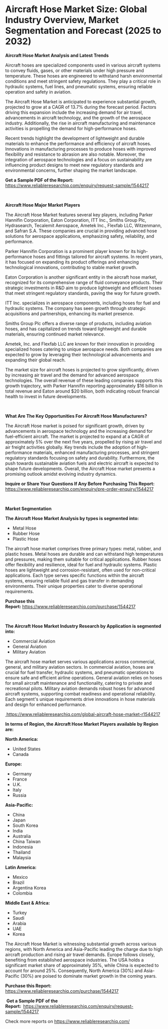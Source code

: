 <p><h1>Aircraft Hose Market Size: Global Industry Overview, Market Segmentation and Forecast (2025 to 2032)</h1></p><p><strong>Aircraft Hose Market Analysis and Latest Trends</strong></p>
<p><p>Aircraft hoses are specialized components used in various aircraft systems to convey fluids, gases, or other materials under high pressure and temperature. These hoses are engineered to withstand harsh environmental conditions and meet stringent safety regulations. They play a critical role in hydraulic systems, fuel lines, and pneumatic systems, ensuring reliable operation and safety in aviation.</p><p>The Aircraft Hose Market is anticipated to experience substantial growth, projected to grow at a CAGR of 13.7% during the forecast period. Factors driving this expansion include the increasing demand for air travel, advancements in aircraft technology, and the growth of the aerospace industry. Additionally, the rise in aircraft manufacturing and maintenance activities is propelling the demand for high-performance hoses.</p><p>Recent trends highlight the development of lightweight and durable materials to enhance the performance and efficiency of aircraft hoses. Innovations in manufacturing processes to produce hoses with improved flexibility and resistance to abrasion are also notable. Moreover, the integration of aerospace technologies and a focus on sustainability are influencing product designs to meet new regulatory standards and environmental concerns, further shaping the market landscape.</p></p>
<p><strong>Get a Sample PDF of the Report:&nbsp;</strong> <a href="https://www.reliableresearchiq.com/enquiry/request-sample/1544217?utm_campaign=2171&utm_medium=2&utm_source=Github&utm_content=ia&utm_term=06022025&utm_id=aircraft-hose">https://www.reliableresearchiq.com/enquiry/request-sample/1544217</a></p>
<p>&nbsp;</p>
<p><strong>Aircraft Hose Major Market Players</strong></p>
<p><p>The Aircraft Hose Market features several key players, including Parker Hannifin Corporation, Eaton Corporation, ITT Inc., Smiths Group Plc, Hydrasearch, Tecalemit Aerospace, Ametek Inc., Flexfab LLC, Witzenmann, and Safran S.A. These companies are crucial in providing advanced hose solutions for aerospace applications, emphasizing safety, reliability, and performance.</p><p>Parker Hannifin Corporation is a prominent player known for its high-performance hoses and fittings tailored for aircraft systems. In recent years, it has focused on expanding its product offerings and enhancing technological innovations, contributing to stable market growth.</p><p>Eaton Corporation is another significant entity in the aircraft hose market, recognized for its comprehensive range of fluid conveyance products. Their strategic investments in R&D aim to produce lightweight and efficient hoses that meet stringent regulatory standards, paving the way for future growth.</p><p>ITT Inc. specializes in aerospace components, including hoses for fuel and hydraulic systems. The company has seen growth through strategic acquisitions and partnerships, enhancing its market presence.</p><p>Smiths Group Plc offers a diverse range of products, including aviation hoses, and has capitalized on trends toward lightweight and durable materials, ensuring continued market relevance.</p><p>Ametek, Inc. and Flexfab LLC are known for their innovation in providing specialized hoses catering to unique aerospace needs. Both companies are expected to grow by leveraging their technological advancements and expanding their global reach.</p><p>The market size for aircraft hoses is projected to grow significantly, driven by increasing air travel and the demand for advanced aerospace technologies. The overall revenue of these leading companies supports this growth trajectory, with Parker Hannifin reporting approximately $16 billion in total revenue and Eaton around $20 billion, both indicating robust financial health to invest in future developments.</p></p>
<p>&nbsp;</p>
<p><strong>What Are The Key Opportunities For Aircraft Hose Manufacturers?</strong></p>
<p><p>The Aircraft Hose market is poised for significant growth, driven by advancements in aerospace technology and the increasing demand for fuel-efficient aircraft. The market is projected to expand at a CAGR of approximately 5% over the next five years, propelled by rising air travel and air freight activities globally. Key trends include the adoption of high-performance materials, enhanced manufacturing processes, and stringent regulatory standards focusing on safety and durability. Furthermore, the push towards sustainable aviation fuels and electric aircraft is expected to shape future developments. Overall, the Aircraft Hose market presents a promising outlook amidst evolving industry dynamics.</p></p>
<p><strong>Inquire or Share Your Questions If Any Before Purchasing This Report:</strong> <a href="https://www.reliableresearchiq.com/enquiry/pre-order-enquiry/1544217?utm_campaign=2171&utm_medium=2&utm_source=Github&utm_content=ia&utm_term=06022025&utm_id=aircraft-hose">https://www.reliableresearchiq.com/enquiry/pre-order-enquiry/1544217</a></p>
<p>&nbsp;</p>
<p><strong>Market Segmentation</strong></p>
<p><strong>The Aircraft Hose Market Analysis by types is segmented into:</strong></p>
<p><ul><li>Metal Hose</li><li>Rubber Hose</li><li>Plastic Hose</li></ul></p>
<p><p>The aircraft hose market comprises three primary types: metal, rubber, and plastic hoses. Metal hoses are durable and can withstand high temperatures and pressures, making them suitable for critical applications. Rubber hoses offer flexibility and resilience, ideal for fuel and hydraulic systems. Plastic hoses are lightweight and corrosion-resistant, often used for non-critical applications. Each type serves specific functions within the aircraft systems, ensuring reliable fluid and gas transfer in demanding environments. Their unique properties cater to diverse operational requirements.</p></p>
<p><strong>Purchase this Report:&nbsp;</strong><a href="https://www.reliableresearchiq.com/purchase/1544217?utm_campaign=2171&utm_medium=2&utm_source=Github&utm_content=ia&utm_term=06022025&utm_id=aircraft-hose">https://www.reliableresearchiq.com/purchase/1544217</a></p>
<p>&nbsp;</p>
<p><strong>The Aircraft Hose Market Industry Research by Application is segmented into:</strong></p>
<p><ul><li>Commercial Aviation</li><li>General Aviation</li><li>Military Aviation</li></ul></p>
<p><p>The aircraft hose market serves various applications across commercial, general, and military aviation sectors. In commercial aviation, hoses are crucial for fuel transfer, hydraulic systems, and pneumatic operations to ensure safe and efficient airline operations. General aviation relies on hoses for small aircraft maintenance and functionality, catering to private and recreational pilots. Military aviation demands robust hoses for advanced aircraft systems, supporting combat readiness and operational reliability. Each segment's unique requirements drive innovations in hose materials and design for enhanced performance.</p></p>
<p><a href="https://www.reliableresearchiq.com/global-aircraft-hose-market-r1544217?utm_campaign=2171&utm_medium=2&utm_source=Github&utm_content=ia&utm_term=06022025&utm_id=aircraft-hose">&nbsp;https://www.reliableresearchiq.com/global-aircraft-hose-market-r1544217</a></p>
<p><strong>In terms of Region, the Aircraft Hose Market Players available by Region are:</strong></p>
<p>
    <p> <strong> North America: </strong>
        <ul>
            <li>United States</li>
            <li>Canada</li>
        </ul>
        </p> 
    <p> <strong> Europe: </strong>
        <ul>
            <li>Germany</li>
            <li>France</li>
            <li>U.K.</li>
            <li>Italy</li>
            <li>Russia</li>
        </ul>
        </p> 
    <p> <strong> Asia-Pacific: </strong>
        <ul>
            <li>China</li>
            <li>Japan</li>
            <li>South Korea</li>
            <li>India</li>
            <li>Australia</li>
            <li>China Taiwan</li>
            <li>Indonesia</li>
            <li>Thailand</li>
            <li>Malaysia</li>
        </ul>
        </p> 
    <p> <strong> Latin America: </strong>
        <ul>
            <li>Mexico</li>
            <li>Brazil</li>
            <li>Argentina Korea</li>
            <li>Colombia</li>
        </ul>
        </p> 
    <p> <strong> Middle East & Africa: </strong>
        <ul>
            <li>Turkey</li>
            <li>Saudi</li>
            <li>Arabia</li>
            <li>UAE</li>
            <li>Korea</li>
        </ul>
    </p>
    </p>
<p><p>The Aircraft Hose Market is witnessing substantial growth across various regions, with North America and Asia-Pacific leading the charge due to high aircraft production and rising air travel demands. Europe follows closely, benefiting from established aerospace industries. The USA holds a significant market share of approximately 35%, while China is expected to account for around 25%. Consequently, North America (30%) and Asia-Pacific (30%) are poised to dominate market growth in the coming years.</p></p>
<p><strong>Purchase this Report: </strong><a href="https://www.reliableresearchiq.com/purchase/1544217?utm_campaign=2171&utm_medium=2&utm_source=Github&utm_content=ia&utm_term=06022025&utm_id=aircraft-hose">https://www.reliableresearchiq.com/purchase/1544217</a></p>
<p>&nbsp;<strong>Get a Sample PDF of the Report:&nbsp;&nbsp;</strong><a href="https://www.reliableresearchiq.com/enquiry/request-sample/1544217?utm_campaign=2171&utm_medium=2&utm_source=Github&utm_content=ia&utm_term=06022025&utm_id=aircraft-hose">https://www.reliableresearchiq.com/enquiry/request-sample/1544217</a></p>
<p><strong></strong></p>
<p>Check more reports on <a href="https://www.reliableresearchiq.com/?utm_campaign=2171&utm_medium=2&utm_source=Github&utm_content=ia&utm_term=06022025&utm_id=aircraft-hose">https://www.reliableresearchiq.com/</a></p>